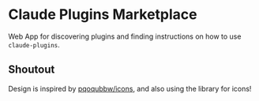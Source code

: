 # Claude Plugins Marketplace
Web App for discovering plugins and finding instructions on how to use `claude-plugins`.

## Shoutout
Design is inspired by [pqoqubbw/icons](https://icons.pqoqubbw.dev/), and also using the library for icons!
